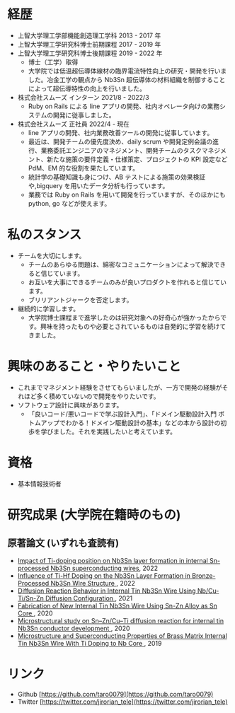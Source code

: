 # 経歴

- 上智大学理工学部機能創造理工学科 2013 - 2017 年
- 上智大学理工学研究科博士前期課程 2017 - 2019 年
- 上智大学理工学研究科博士後期課程 2019 - 2022 年
  - 博士（工学）取得
  - 大学院では低温超伝導体線材の臨界電流特性向上の研究・開発を行いました。冶金工学の観点から Nb3Sn 超伝導体の材料組織を制御することによって超伝導特性の向上を行いました。
- 株式会社スムーズ インターン 2021/8 - 2022/3
  - Ruby on Rails による line アプリの開発、社内オペレータ向けの業務システムの開発に従事しました。
- 株式会社スムーズ 正社員 2022/4 - 現在
  - line アプリの開発、社内業務改善ツールの開発に従事しています。
  - 最近は、開発チームの優先度決め、daily scrum や開発定例会議の進行、業務委託エンジニアのマネジメント、開発チームのタスクマネジメント、新たな施策の要件定義・仕様策定、プロジェクトの KPI 設定など PdM、EM 的な役割を果たしています。
  - 統計学の基礎知識も身につけ、AB テストによる施策の効果検証や,bigquery を用いたデータ分析も行っています。
  - 業務では Ruby on Rails を用いて開発を行っていますが、そのほかにも python, go などが使えます。

# 私のスタンス

- チームを大切にします。
  - チームのあらゆる問題は、綿密なコミュニケーションによって解決できると信じています。
  - お互いを大事にできるチームのみが良いプロダクトを作れると信じています。
  - ブリリアントジャークを否定します。
- 継続的に学習します。
  - 大学院博士課程まで進学したのは研究対象への好奇心が強かったからです。興味を持ったものや必要とされているものは自発的に学習を続けてきました。

# 興味のあること・やりたいこと

- これまでマネジメント経験をさせてもらいましたが、一方で開発の経験がそれほど多く積めていないので開発をやりたいです。
- ソフトウェア設計に興味があります。
  - 「良いコード/悪いコードで学ぶ設計入門」、「ドメイン駆動設計入門 ボトムアップでわかる！ドメイン駆動設計の基本」などの本から設計の初歩を学びました。それを実践したいと考えています。

# 資格
- 基本情報技術者

# 研究成果 (大学院在籍時のもの)

## 原著論文 (いずれも査読有)

- [Impact of Ti-doping position on Nb3Sn layer formation in internal Sn-processed Nb3Sn superconducting wires](https://www.sciencedirect.com/science/article/abs/pii/S0011227522000029), 2022
- [ Influence of Ti-Hf Doping on the Nb3Sn Layer Formation in Bronze-Processed Nb3Sn Wire Structure ](https://ieeexplore.ieee.org/abstract/document/9745180?casa_token=0-GsYJWqtY8AAAAA:snjd6CeB9fzsXgBBN0EXzBs6n0IJ-ZI-32WqZaIKr6lqPNxwEJOiXy1L-NKRmhdNaLlOnVhUhsA), 2022
- [ Diffusion Reaction Behavior in Internal Tin Nb3Sn Wire Using Nb/Cu-Ti/Sn-Zn Diffusion Configuration ](https://ieeexplore.ieee.org/abstract/document/9360513?casa_token=wYvwMsAPvloAAAAA:B7lAkd-aSviQE3CeDifzR-3H6OrI-SL6LPyxZtXHPgYIWupBT65FCKotgjT6LGGd2cJJ7RG_0NA), 2021
- [ Fabrication of New Internal Tin Nb3Sn Wire Using Sn-Zn Alloy as Sn Core ](https://ieeexplore.ieee.org/abstract/document/8982069?casa_token=sfnu6KO59zoAAAAA:OFlw2WKHaNEBSGE6S3mIaITMV5qMWawpXyluPeN62GxHlOc96Sh_ZTFsfgT58yVNnbc3Y45ewok), 2020
- [ Microstructural study on Sn–Zn/Cu–Ti diffusion reaction for internal tin Nb3Sn conductor development ](https://www.sciencedirect.com/science/article/abs/pii/S092583882031829S6), 2020
- [ Microstructure and Superconducting Properties of Brass Matrix Internal Tin Nb3Sn Wire With Ti Doping to Nb Core ](https://ieeexplore.ieee.org/abstract/document/8693988?casa_token=CvJlsRAK14UAAAAA:eub2sEFM5dBM4o8sZb2PdXCNhNYWWN_I_rcjS-623J52AL8obPOYCsKlyfrSiN6JAEkFokMgfzo), 2019

# リンク

- Github [https://github.com/taro0079](https://github.com/taro0079)
- Twitter [https://twitter.com/jirorian_tele](https://twitter.com/jirorian_tele)
